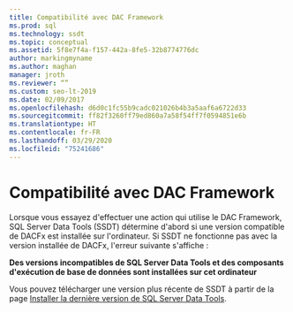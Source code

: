 ```yaml
---
title: Compatibilité avec DAC Framework
ms.prod: sql
ms.technology: ssdt
ms.topic: conceptual
ms.assetid: 5f8e7f4a-f157-442a-8fe5-32b8774776dc
author: markingmyname
ms.author: maghan
manager: jroth
ms.reviewer: “”
ms.custom: seo-lt-2019
ms.date: 02/09/2017
ms.openlocfilehash: d6d0c1fc55b9cadc021026b4b3a5aaf6a6722d33
ms.sourcegitcommit: ff82f3260ff79ed860a7a58f54ff7f0594851e6b
ms.translationtype: HT
ms.contentlocale: fr-FR
ms.lasthandoff: 03/29/2020
ms.locfileid: "75241686"
---
```

# <a name="dac-framework-compatibility"></a>Compatibilité avec DAC Framework

Lorsque vous essayez d'effectuer une action qui utilise le DAC Framework, SQL Server Data Tools (SSDT) détermine d'abord si une version compatible de DACFx est installée sur l'ordinateur. Si SSDT ne fonctionne pas avec la version installée de DACFx, l'erreur suivante s'affiche :

**Des versions incompatibles de SQL Server Data Tools et des composants d'exécution de base de données sont installées sur cet ordinateur**

Vous pouvez télécharger une version plus récente de SSDT à partir de la page [Installer la dernière version de SQL Server Data Tools](https://docs.microsoft.com/sql/ssdt/download-sql-server-data-tools-ssdt).